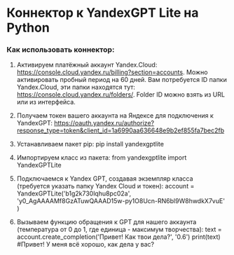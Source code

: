 # Коннектор к YandexGPT Lite на Python

### Как использовать коннектор:

1) Активируем платёжный аккаунт Yandex.Cloud: https://console.cloud.yandex.ru/billing?section=accounts. Можно активировать пробный период на 60 дней.
Вам потребуется ID папки Yandex.Cloud, эти папки находятся тут: https://console.cloud.yandex.ru/folders/. Folder ID можно взять из URL или из интерфейса.


2) Получаем токен вашего аккаунта на Яндексе для подключения к YandexGPT:
https://oauth.yandex.ru/authorize?response_type=token&client_id=1a6990aa636648e9b2ef855fa7bec2fb

3) Устанавливаем пакет pip:
pip install yandexgptlite

4) Импортируем класс из пакета:
from yandexgptlite import YandexGPTLite 

5) Подключаемся к Yandex GPT, создавая экземпляр класса (требуется указать папку Yandex Cloud и токен):
account = YandexGPTLite('b1g2k730lqhu8pc02a', 'y0_AgAAAAMf8GzATuwQAAAD15w-py1O8Ucn-RN6bl9W8hwdkX7vuE' )

6) Вызываем функцию обращения к GPT для нашего аккаунта (температура от 0 до 1, где единица - максимум творчества):
text = account.create_completion('Привет! Как твои дела?', '0.6')
print(text) #Привет! У меня всё хорошо, как дела у вас?

